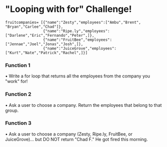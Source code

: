 # "Looping with for" Challenge!

```
fruitcompanies= [{"name":"Zesty","employees":["Ambu","Brent", "Bryan","Carlee","Chad"]},
                 {"name":"Ripe.ly","employees":["Darlene","Eric","Fernando","Peter",]},
                 {"name":"FruitBee","employees":["Jennae","Joel","Jonas","Josh",]},
                 {"name":"JuiceGrove","employees":["Kurt","Nate","Patrick","Rachel",]}]
```

### Function 1

• Write a for loop that returns all the employees from the company you "work" for!

### Function 2

• Ask a user to choose a company. Return the employees that belong to that group.

### Function 3

• Ask a user to choose a company (Zesty, Ripe.ly, FruitBee, or JuiceGrove)... but DO NOT return "Chad F." He got fired this morning.
